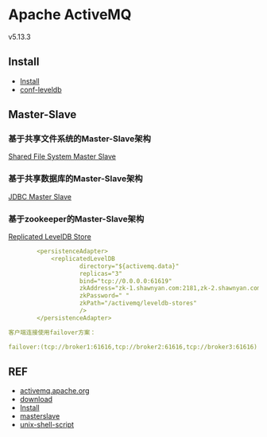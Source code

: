 # Apache ActiveMQ
v5.13.3


## Install

- [Install](install/activemq_install.md)
- [conf-leveldb](install/activemq-leveldb-replicating.xml)

## Master-Slave

### 基于共享文件系统的Master-Slave架构

[Shared File System Master Slave](http://activemq.apache.org/shared-file-system-master-slave.html)

### 基于共享数据库的Master-Slave架构

[JDBC Master Slave](http://activemq.apache.org/jdbc-master-slave.html)

### 基于zookeeper的Master-Slave架构

[Replicated LevelDB Store](http://activemq.apache.org/replicated-leveldb-store.html)

```yaml
        <persistenceAdapter>
            <replicatedLevelDB
                    directory="${activemq.data}"
                    replicas="3"
                    bind="tcp://0.0.0.0:61619"
                    zkAddress="zk-1.shawnyan.com:2181,zk-2.shawnyan.com:2181,zk-3.shawnyan.com:2181"
                    zkPassword=" "
                    zkPath="/activemq/leveldb-stores"
                    />
        </persistenceAdapter>

客户端连接使用failover方案： 

failover:(tcp://broker1:61616,tcp://broker2:61616,tcp://broker3:61616)

```

## REF

- [activemq.apache.org](http://activemq.apache.org/)
- [download](http://activemq.apache.org/download.html)
- [Install](http://activemq.apache.org/version-5-getting-started.html#Version5GettingStarted-Pre-InstallationRequirements)
- [masterslave](http://activemq.apache.org/masterslave.html)
- [unix-shell-script](http://activemq.apache.org/unix-shell-script.html)

